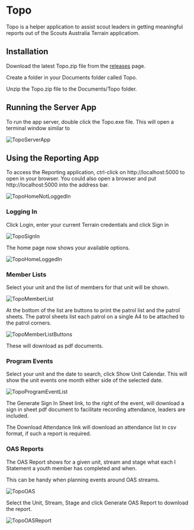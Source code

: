 # Topo
Topo is a helper application to assist scout leaders in getting meaningful reports out of the Scouts Australia Terrain applicatiom.
## Installation
Download the latest Topo.zip file from the [releases](https://github.com/NomisNostab/Topo/releases) page.

Create a folder in your Documents folder called Topo.

Unzip the Topo.zip file to the Documents/Topo folder.
## Running the Server App
To run the app server, double click the Topo.exe file.
This will open a terminal window similar to

![TopoServerApp](https://user-images.githubusercontent.com/65288066/161207943-1112f345-5fa0-4029-ae4b-06ca799ede5d.png)

## Using the Reporting App
To access the Reporting application, ctrl-click on http://localhost:5000 to open in your browser.
You could also open a browser and put http://localhost:5000 into the address bar.

![TopoHomeNotLoggedIn](https://user-images.githubusercontent.com/65288066/161208376-ae1d8772-e919-4c08-a568-13a634bb73d8.png)

### Logging In
Click Login, enter your current Terrain credentials and click Sign in

![TopoSignIn](https://user-images.githubusercontent.com/65288066/161208631-9a1bc3f1-fb6c-406b-a96e-f24f0728a306.png)

The home page now shows your available options.

![TopoHomeLoggedIn](https://user-images.githubusercontent.com/65288066/161208959-8749c575-2ee3-4a25-80ab-91a1870a2486.png)
### Member Lists
Select your unit and the list of members for that unit will be shown.

![TopoMemberList](https://user-images.githubusercontent.com/65288066/161209986-8338de3b-e5e3-4cef-a69d-ae15e10cc672.png)

At the bottom of the list are buttons to print the patrol list and the patrol sheets.
The patrol sheets list each patrol on a single A4 to be attached to the patrol corners.

![TopoMemberListButtons](https://user-images.githubusercontent.com/65288066/161210350-28a24a28-0cce-44ab-8009-365919552627.png)

These will download as pdf documents.

### Program Events
Select your unit and the date to search, click Show Unit Calendar. This will show the unit events one month either side of the selected date.

![TopoProgramEventList](https://user-images.githubusercontent.com/65288066/161260135-d7e3ded6-1877-45f7-a88c-d3a14b73699a.png)

The Generate Sign In Sheet link, to the right of the event, will download a sign in sheet pdf document to facilitate recording attendance, leaders are included.

The Download Attendance link will download an attendance list in csv format, if such a report is required.

### OAS Reports
The OAS Report shows for a given unit, stream and stage what each I Statement a youth member has completed and when.

This can be handy when planning events around OAS streams.

![TopoOAS](https://user-images.githubusercontent.com/65288066/161261366-2f0a592d-75c0-44b9-a343-7d18d59eddec.png)

Select the Unit, Stream, Stage and click Generate OAS Report to download the report.

![TopoOASReport](https://user-images.githubusercontent.com/65288066/161261855-99dc0f97-115c-45ee-8564-f03f7dbe4451.png)

